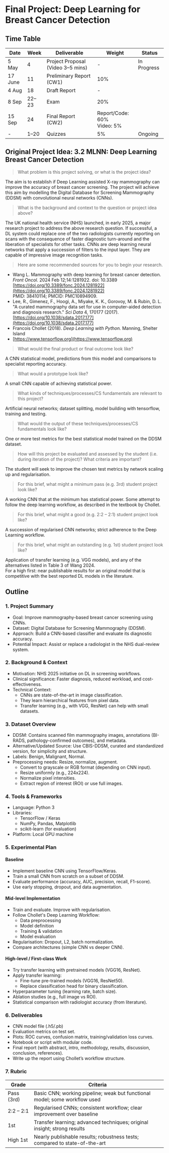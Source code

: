 # Final Project: Deep Learning for Breast Cancer Detection

## Time Table

| Date        | Week   | Deliverable                       | Weight                         | Status   |
|-------------|--------|-----------------------------------|--------------------------------|----------|
| 5 May       | 4      | Project Proposal (Video 3–5 mins) | -                              | In Progress |
| 17 June     | 11     | Preliminary Report (CW1)          | 10%                            | |
| 4 Aug       | 18     | Draft Report                      | -                              | |
| 8 Sep       | 22–23  | Exam                              | 20%                            | |
| 15 Sep      | 24     | Final Report (CW2)                | Report/Code: 60%<br>Video: 5%  | |
| -           | 1–20   | Quizzes                           | 5%                             | Ongoing |

## Original Project Idea: 3.2 MLNN: Deep Learning Breast Cancer Detection

> What problem is this project solving, or what is the project idea?

The aim is to establish if Deep Learning assisted X-ray mammography can improve the accuracy of breast cancer screening. The project will achieve this aim by modelling the Digital Database for Screening Mammography (DDSM) with convolutional neural networks (CNNs).

> What is the background and context to the question or project idea above?

The UK national health service (NHS) launched, in early 2025, a major research project to address the above research question. If successful, a DL system could replace one of the two radiologists currently reporting on scans with the consequence of faster diagnostic turn-around and the liberation of specialists for other tasks. CNNs are deep learning neural networks that apply a succession of filters to the input layer. They are capable of impressive image recognition tasks.

> Here are some recommended sources for you to begin your research.
- Wang L. Mammography with deep learning for breast cancer detection. *Front Oncol.* 2024 Feb 12;14:1281922. doi: 10.3389  
  [https://doi.org/10.3389/fonc.2024.1281922](https://doi.org/10.3389/fonc.2024.1281922)  
  PMID: 38410114; PMCID: PMC10894909.
- Lee, R., Gimenez, F., Hoogi, A., Miyake, K. K., Gorovoy, M. & Rubin, D. L. "A curated mammography data set for use in computer-aided detection and diagnosis research." *Sci Data* 4, 170177 (2017).  
  [https://doi.org/10.1038/sdata.2017.177](https://doi.org/10.1038/sdata.2017.177)
- Francois Chollet (2018). *Deep Learning with Python.* Manning, Shelter Island
- [https://www.tensorflow.org](https://www.tensorflow.org)

> What would the final product or final outcome look like?

A CNN statistical model, predictions from this model and comparisons to specialist reporting accuracy.

> What would a prototype look like?

A small CNN capable of achieving statistical power.

> What kinds of techniques/processes/CS fundamentals are relevant to this project?

Artificial neural networks; dataset splitting, model building with tensorflow, training and testing.

> What would the output of these techniques/processes/CS fundamentals look like?

One or more test metrics for the best statistical model trained on the DDSM dataset.

> How will this project be evaluated and assessed by the student (i.e. during iteration of the project)? What criteria are important?

The student will seek to improve the chosen test metrics by network scaling up and regularisation.

> For this brief, what might a minimum pass (e.g. 3rd) student project look like?

A working CNN that at the minimum has statistical power. Some attempt to follow the deep learning workflow, as described in the textbook by Chollet.

> For this brief, what might a good (e.g. 2:2 – 2:1) student project look like?

A succession of regularised CNN networks; strict adherence to the Deep Learning workflow.

> For this brief, what might an outstanding (e.g. 1st) student project look like?

Application of transfer learning (e.g. VGG models), and any of the alternatives listed in Table 3 of Wang 2024.  
For a high first: near publishable results for an original model that is competitive with the best reported DL models in the literature.

## Outline

### 1. Project Summary
- Goal: Improve mammography-based breast cancer screening using CNNs.
- Dataset: Digital Database for Screening Mammography (DDSM).
- Approach: Build a CNN-based classifier and evaluate its diagnostic accuracy.
- Potential Impact: Assist or replace a radiologist in the NHS dual-review system.

### 2. Background & Context
- Motivation: NHS 2025 initiative on DL in screening workflows.
- Clinical significance: Faster diagnosis, reduced workload, and cost-effectiveness.
- Technical Context:
  - CNNs are state-of-the-art in image classification.
  - They learn hierarchical features from pixel data.
  - Transfer learning (e.g., with VGG, ResNet) can help with small datasets.

### 3. Dataset Overview
- DDSM: Contains scanned film mammography images, annotations (BI-RADS, pathology-confirmed outcomes), and metadata.
- Alternative/Updated Source: Use CBIS-DDSM, curated and standardized version, for simplicity and structure.
- Labels: Benign, Malignant, Normal.
- Preprocessing needs: Resize, normalize, augment.
  - Convert to grayscale or RGB format (depending on CNN input).
  - Resize uniformly (e.g., 224x224).
  - Normalize pixel intensities.
  - Extract region of interest (ROI) or use full images.

### 4. Tools & Frameworks
- Language: Python 3
- Libraries:
  - TensorFlow / Keras
  - NumPy, Pandas, Matplotlib
  - scikit-learn (for evaluation)
- Platform: Local GPU machine

### 5. Experimental Plan
#### Baseline
- Implement baseline CNN using TensorFlow/Keras.
- Train a small CNN from scratch on a subset of DDSM.
- Evaluate performance (accuracy, AUC, precision, recall, F1-score).
- Use early stopping, dropout, and data augmentation.

#### Mid-level Implementation
- Train and evaluate. Improve with regularisation.
- Follow Chollet's Deep Learning Workflow:
  - Data preprocessing
  - Model definition
  - Training & validation
  - Model evaluation
- Regularisation: Dropout, L2, batch normalization.
- Compare architectures (simple CNN vs deeper CNN).

#### High-level / First-class Work
- Try transfer learning with pretrained models (VGG16, ResNet).
- Apply transfer learning:
  - Fine-tune pre-trained models (VGG16, ResNet50).
  - Replace classification head for binary classification.
- Hyperparameter tuning (learning rate, batch size).
- Ablation studies (e.g., full image vs ROI).
- Statistical comparison with radiologist accuracy (from literature).

### 6. Deliverables
- CNN model file (.h5/.pb)
- Evaluation metrics on test set.
- Plots: ROC curves, confusion matrix, training/validation loss curves.
- Notebook or script with modular code.
- Final report (with abstract, intro, methodology, results, discussion, conclusion, references).
- Write up the report using Chollet’s workflow structure.

### 7. Rubric
| Grade        | Criteria                                                                 |
|--------------|--------------------------------------------------------------------------|
| Pass (3rd)   | Basic CNN; working pipeline; weak but functional model; some workflow used |
| 2:2 – 2:1    | Regularised CNNs; consistent workflow; clear improvement over baseline     |
| 1st          | Transfer learning; advanced techniques; original insight; strong results   |
| High 1st     | Nearly publishable results; robustness tests; compared to state-of-the-art |
